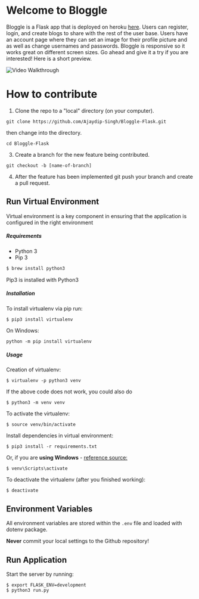 # Welcome to Bloggle

Bloggle is a Flask app that is deployed on heroku [here](https://bloggleapp.herokuapp.com/login). Users can register, login, and create blogs to share with the rest of the user base. Users have an account page where they can set an image for their profile picture and as well as change usernames and passwords. Bloggle is responsive so it works great on different screen sizes. Go ahead and give it a try if you are interested! Here is a short preview. 

<img src='http://g.recordit.co/fJ1BMSH1FK.gif' title='Video Walkthrough' alt='Video Walkthrough' />


# How to contribute


1. Clone the repo to a "local" directory (on your computer).

```
git clone https://github.com/Ajaydip-Singh/Bloggle-Flask.git
```

then change into the directory.

```
cd Bloggle-Flask
```

3. Create a branch for the new feature being contributed.

```
git checkout -b [name-of-branch]
```

4. After the feature has been implemented git push your branch and create a pull request. 




## Run Virtual Environment

Virtual environment is a key component in ensuring that the application is configured in the right environment

##### Requirements
* Python 3
* Pip 3

```bash
$ brew install python3
```

Pip3 is installed with Python3

##### Installation
To install virtualenv via pip run:
```bash
$ pip3 install virtualenv
```

On Windows:

```
python -m pip install virtualenv
```

##### Usage
Creation of virtualenv:

    $ virtualenv -p python3 venv

If the above code does not work, you could also do

    $ python3 -m venv venv

To activate the virtualenv:

    $ source venv/bin/activate

Install dependencies in virtual environment:

    $ pip3 install -r requirements.txt

Or, if you are **using Windows** - [reference source:](https://stackoverflow.com/questions/8921188/issue-with-virtualenv-cannot-activate)

    $ venv\Scripts\activate

To deactivate the virtualenv (after you finished working):

    $ deactivate

## Environment Variables

All environment variables are stored within the `.env` file and loaded with dotenv package.

**Never** commit your local settings to the Github repository!

## Run Application

Start the server by running:

    $ export FLASK_ENV=development
    $ python3 run.py



